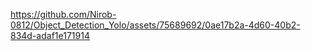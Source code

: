 


https://github.com/Nirob-0812/Object_Detection_Yolo/assets/75689692/0ae17b2a-4d60-40b2-834d-adaf1e171914

